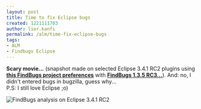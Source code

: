 ```yaml
---
layout: post
title: Time to fix Eclipse bugs
created: 1221111703
author: lior.kanfi
permalink: /alm/time-fix-eclipse-bugs
tags:
- ALM
- Findbugs Eclipse
---
```

<div class="postentry"><p><b>Scary movie...</b> (snapshot made on selected Eclipse 3.4.1 RC2 plugins using <b><a href="http://andrei.gmxhome.de/eclipse/.fbprefs">this FindBugs project preferences</a></b> with <b><a href="http://findbugs.sourceforge.net/">FindBugs 1.3.5 RC3...</a></b>). And: no, I didn't entered bugs in bugzilla, guess why...  <br /> P.S: I still love Eclipse ;o)</p> <img title="FindBugs analysis on Eclipse 3.4.1 RC2" alt="FindBugs analysis on Eclipse 3.4.1 RC2" src="http://www.jroller.com/andyl/resource/eclipse_bugs.png" /></div><p>&nbsp;</p>
